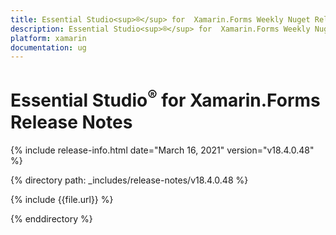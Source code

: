 ```yaml
---
title: Essential Studio<sup>®</sup> for  Xamarin.Forms Weekly Nuget Release Release Notes  
description: Essential Studio<sup>®</sup> for  Xamarin.Forms Weekly Nuget Release Release Notes  
platform: xamarin
documentation: ug
---
```


# Essential Studio<sup>®</sup> for  Xamarin.Forms  Release Notes  

{% include release-info.html date="March 16, 2021"  version="v18.4.0.48" %} 


{% directory path: _includes/release-notes/v18.4.0.48
 %}

{% include {{file.url}} %}

{% enddirectory %}